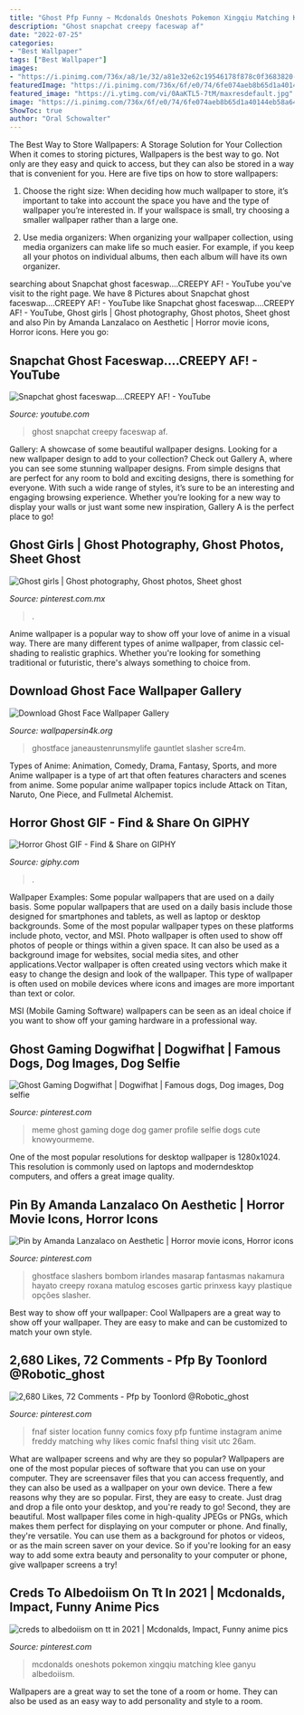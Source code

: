 ```yaml
---
title: "Ghost Pfp Funny ~ Mcdonalds Oneshots Pokemon Xingqiu Matching Klee Ganyu Albedoiism"
description: "Ghost snapchat creepy faceswap af"
date: "2022-07-25"
categories:
- "Best Wallpaper"
tags: ["Best Wallpaper"]
images:
- "https://i.pinimg.com/736x/a8/1e/32/a81e32e62c19546178f878c0f3683820--fnaf-sister-location-funny-fnaf.jpg"
featuredImage: "https://i.pinimg.com/736x/6f/e0/74/6fe074aeb8b65d1a40144eb58a645ed8.jpg"
featured_image: "https://i.ytimg.com/vi/0AaKTL5-7tM/maxresdefault.jpg"
image: "https://i.pinimg.com/736x/6f/e0/74/6fe074aeb8b65d1a40144eb58a645ed8.jpg"
ShowToc: true
author: "Oral Schowalter"
---
```



The Best Way to Store Wallpapers: A Storage Solution for Your Collection
When it comes to storing pictures, Wallpapers is the best way to go. Not only are they easy and quick to access, but they can also be stored in a way that is convenient for you. Here are five tips on how to store wallpapers:
1) Choose the right size: When deciding how much wallpaper to store, it’s important to take into account the space you have and the type of wallpaper you’re interested in. If your wallspace is small, try choosing a smaller wallpaper rather than a large one.

2) Use media organizers: When organizing your wallpaper collection, using media organizers can make life so much easier. For example, if you keep all your photos on individual albums, then each album will have its own organizer.

	

		
searching about Snapchat ghost faceswap....CREEPY AF! - YouTube you've visit to the right page. We have 8 Pictures about Snapchat ghost faceswap....CREEPY AF! - YouTube like Snapchat ghost faceswap....CREEPY AF! - YouTube, Ghost girls | Ghost photography, Ghost photos, Sheet ghost and also Pin by Amanda Lanzalaco on Aesthetic | Horror movie icons, Horror icons. Here you go:
		
    
## Snapchat Ghost Faceswap....CREEPY AF! - YouTube

<img loading=lazy src="https://i.ytimg.com/vi/0AaKTL5-7tM/maxresdefault.jpg" onerror="this.onerror=null;this.src='https://tse1.mm.bing.net/th?id=OIP.Ql69dCJnMfTXsbUrbFkD4gHaEK&amp;pid=15.1';" alt="Snapchat ghost faceswap....CREEPY AF! - YouTube">

_Source: youtube.com_

>ghost snapchat creepy faceswap af. 

	

Gallery: A showcase of some beautiful wallpaper designs.
Looking for a new wallpaper design to add to your collection? Check out Gallery A, where you can see some stunning wallpaper designs. From simple designs that are perfect for any room to bold and exciting designs, there is something for everyone. With such a wide range of styles, it’s sure to be an interesting and engaging browsing experience. Whether you’re looking for a new way to display your walls or just want some new inspiration, Gallery A is the perfect place to go!





	
	
    
## Ghost Girls | Ghost Photography, Ghost Photos, Sheet Ghost

<img loading=lazy src="https://i.pinimg.com/736x/6f/e0/74/6fe074aeb8b65d1a40144eb58a645ed8.jpg" onerror="this.onerror=null;this.src='https://tse2.mm.bing.net/th?id=OIP.ngg2mGQfKBVlkHBEAiVdkgHaH8&amp;pid=15.1';" alt="Ghost girls | Ghost photography, Ghost photos, Sheet ghost">

_Source: pinterest.com.mx_

>. 

	

Anime wallpaper is a popular way to show off your love of anime in a visual way. There are many different types of anime wallpaper, from classic cel-shading to realistic graphics. Whether you're looking for something traditional or futuristic, there's always something to choice from.

    
## Download Ghost Face Wallpaper Gallery

<img loading=lazy src="https://assets.wallpapersin4k.org/uploads/2017/04/Ghost-Face-Wallpaper-9.html" onerror="this.onerror=null;this.src='https://tse4.mm.bing.net/th?id=OIP.T7L1NjU1t8lxEULOBOi0EQHaEK&amp;pid=15.1';" alt="Download Ghost Face Wallpaper Gallery">

_Source: wallpapersin4k.org_

>ghostface janeaustenrunsmylife gauntlet slasher scre4m. 

	

Types of Anime: Animation, Comedy, Drama, Fantasy, Sports, and more
Anime wallpaper is a type of art that often features characters and scenes from anime. Some popular anime wallpaper topics include Attack on Titan, Naruto, One Piece, and Fullmetal Alchemist.

    
## Horror Ghost GIF - Find &amp; Share On GIPHY

<img loading=lazy src="https://media.giphy.com/media/10ORHO9li7USgo/giphy.gif" onerror="this.onerror=null;this.src='https://tse4.mm.bing.net/th?id=OIP.kMZ_zBgOdfWublQDRQCWIAHaFh&amp;pid=15.1';" alt="Horror Ghost GIF - Find &amp; Share on GIPHY">

_Source: giphy.com_

>. 

	

Wallpaper Examples: Some popular wallpapers that are used on a daily basis.
Some popular wallpapers that are used on a daily basis include those designed for smartphones and tablets, as well as laptop or desktop backgrounds. Some of the most popular wallpaper types on these platforms include photo, vector, and MSI. 
Photo wallpaper is often used to show off photos of people or things within a given space. It can also be used as a background image for websites, social media sites, and other applications.Vector wallpaper is often created using vectors which make it easy to change the design and look of the wallpaper. This type of wallpaper is often used on mobile devices where icons and images are more important than text or color. 

MSI (Mobile Gaming Software) wallpapers can be seen as an ideal choice if you want to show off your gaming hardware in a professional way.

    
## Ghost Gaming Dogwifhat | Dogwifhat | Famous Dogs, Dog Images, Dog Selfie

<img loading=lazy src="https://i.pinimg.com/736x/88/d0/73/88d073863ff356e5a6d7e00b75140b85.jpg" onerror="this.onerror=null;this.src='https://tse2.mm.bing.net/th?id=OIP.r0hC_IF5pFZkiAf2B4J89wHaHa&amp;pid=15.1';" alt="Ghost Gaming Dogwifhat | Dogwifhat | Famous dogs, Dog images, Dog selfie">

_Source: pinterest.com_

>meme ghost gaming doge dog gamer profile selfie dogs cute knowyourmeme. 

	

One of the most popular resolutions for desktop wallpaper is 1280x1024. This resolution is commonly used on laptops and moderndesktop computers, and offers a great image quality.

    
## Pin By Amanda Lanzalaco On Aesthetic | Horror Movie Icons, Horror Icons

<img loading=lazy src="https://i.pinimg.com/736x/7f/da/fa/7fdafabc4a79ac2cf83cc15e61bf1015.jpg" onerror="this.onerror=null;this.src='https://tse3.mm.bing.net/th?id=OIP.e-NTV3__3Ouf_ieBgNhV3wHaHU&amp;pid=15.1';" alt="Pin by Amanda Lanzalaco on Aesthetic | Horror movie icons, Horror icons">

_Source: pinterest.com_

>ghostface slashers bombom irlandes masarap fantasmas nakamura hayato creepy roxana matulog escoses gartic prinxess kayy plastique opções slasher. 

	

Best way to show off your wallpaper:
Cool Wallpapers are a great way to show off your wallpaper. They are easy to make and can be customized to match your own style.

    
## 2,680 Likes, 72 Comments - Pfp By Toonlord @Robotic_ghost

<img loading=lazy src="https://i.pinimg.com/736x/a8/1e/32/a81e32e62c19546178f878c0f3683820--fnaf-sister-location-funny-fnaf.jpg" onerror="this.onerror=null;this.src='https://tse2.mm.bing.net/th?id=OIP.C3qpe8WvA0qRI2-dkg2abgHaGI&amp;pid=15.1';" alt="2,680 Likes, 72 Comments - Pfp by Toonlord @Robotic_ghost">

_Source: pinterest.com_

>fnaf sister location funny comics foxy pfp funtime instagram anime freddy matching why likes comic fnafsl thing visit utc 26am. 

	

What are wallpaper screens and why are they so popular?
Wallpapers are one of the most popular pieces of software that you can use on your computer. They are screensaver files that you can access frequently, and they can also be used as a wallpaper on your own device. There a few reasons why they are so popular. First, they are easy to create. Just drag and drop a file onto your desktop, and you're ready to go! Second, they are beautiful. Most wallpaper files come in high-quality JPEGs or PNGs, which makes them perfect for displaying on your computer or phone. And finally, they're versatile. You can use them as a background for photos or videos, or as the main screen saver on your device. So if you're looking for an easy way to add some extra beauty and personality to your computer or phone, give wallpaper screens a try!

    
## Creds To Albedoiism On Tt In 2021 | Mcdonalds, Impact, Funny Anime Pics

<img loading=lazy src="https://i.pinimg.com/originals/fc/ab/da/fcabda92dac0f30ed812c04466ca41ac.jpg" onerror="this.onerror=null;this.src='https://tse2.mm.bing.net/th?id=OIP.B5NnI_tAhS5ouC0P8OoCHgHaH_&amp;pid=15.1';" alt="creds to albedoiism on tt in 2021 | Mcdonalds, Impact, Funny anime pics">

_Source: pinterest.com_

>mcdonalds oneshots pokemon xingqiu matching klee ganyu albedoiism. 

	

Wallpapers are a great way to set the tone of a room or home. They can also be used as an easy way to add personality and style to a room.

